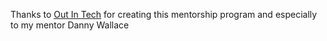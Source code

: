 Thanks to [Out In Tech](https://outintech.com/) for creating this mentorship program and especially to my mentor Danny Wallace
